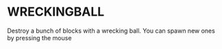 # WRECKINGBALL
Destroy a bunch of blocks with a wrecking ball. You can spawn new ones by pressing the mouse
